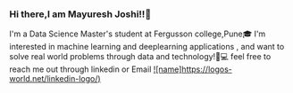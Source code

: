### Hi there,I am Mayuresh Joshi!!👋 



I'm a Data Science Master's student at Fergusson college,Pune🎓
I'm interested in machine learning and deeplearning applications , and want to solve real world problems through data and technology!🤖💻
feel free to reach me out through linkedin or Email
[![name]https://logos-world.net/linkedin-logo/)](https://www.linkedin.com/in/mayuresh-joshi-723582203/)


